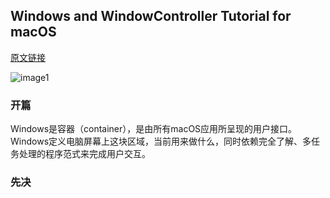 ## Windows and WindowController Tutorial for macOS

[原文链接](https://www.raywenderlich.com/159287/windows-windowcontroller-tutorial-macos)

![image1]()

### 开篇

Windows是容器（container），是由所有macOS应用所呈现的用户接口。Windows定义电脑屏幕上这块区域，当前用来做什么，同时依赖完全了解、多任务处理的程序范式来完成用户交互。


### 先决